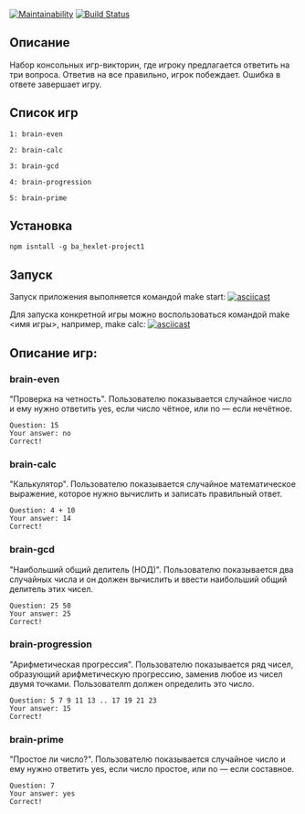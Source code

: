 [![Maintainability](https://api.codeclimate.com/v1/badges/a4466a25feeafa74d822/maintainability)](https://codeclimate.com/github/baseven/project-lvl1-s438/maintainability)
[![Build Status](https://travis-ci.com/baseven/project-lvl1-s438.svg?branch=master)](https://travis-ci.com/baseven/project-lvl1-s438)

## Описание
Набор консольных игр-викторин, где игроку предлагается ответить на три вопроса. Ответив на все правильно, игрок побеждает. Ошибка в ответе завершает игру.

## Список игр
```
1: brain-even

2: brain-calc

3: brain-gcd

4: brain-progression

5: brain-prime
```
## Установка
```
npm isntall -g ba_hexlet-project1
```
## Запуск
Запуск приложения выполняется командой make start:
[![asciicast](https://asciinema.org/a/gYS16wtgCylafRT8hHIb6TRk3.svg)](https://asciinema.org/a/gYS16wtgCylafRT8hHIb6TRk3)

Для запуска конкретной игры можно воспользоваться командой make <имя игры>, например, make calc:
[![asciicast](https://asciinema.org/a/DoFGhjaNregDxo1p9SxLR05eS.svg)](https://asciinema.org/a/DoFGhjaNregDxo1p9SxLR05eS)

## Описание игр:

### brain-even
"Проверка на четность". Пользователю показывается случайное число и ему нужно ответить yes, если число чётное, или no — если нечётное.
```
Question: 15
Your answer: no
Correct!
```
### brain-calc
"Калькулятор". Пользователю показывается случайное математическое выражение, которое нужно вычислить и записать правильный ответ.
```
Question: 4 + 10
Your answer: 14
Correct!
```
### brain-gcd
"Наибольший общий делитель (НОД)". Пользователю показывается два случайных числа и он должен вычислить и ввести наибольший общий делитель этих чисел.
```
Question: 25 50
Your answer: 25
Correct!
```
### brain-progression
"Арифметическая прогрессия". Пользователю показывается ряд чисел, образующий арифметическую прогрессию, заменив любое из чисел двумя точками. Пользователm должен определить это число.
```
Question: 5 7 9 11 13 .. 17 19 21 23
Your answer: 15
Correct!
```
### brain-prime
"Простое ли число?". Пользователю показывается случайное число и ему нужно ответить yes, если число простое, или no — если составное.

```
Question: 7
Your answer: yes
Correct!
```